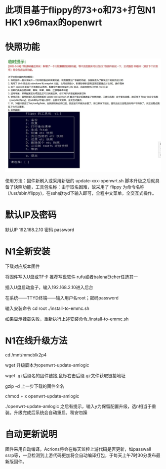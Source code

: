 # 此项目基于flippy的73+o和73+打包N1 HK1 x96max的openwrt

# 快照功能
![Alt text](https://github.com/0118Add/N1dabao/blob/main/img/kuazhao.jpg)

使用方法：固件新刷入或采用新版的 update-xxx-openwrt.sh 脚本升级之后就具备了快照功能，工具包名称：由于取名困难，故采用了 flippy 为命令名称（/usr/sbin/flippy)，在ssh或ttyd下输入即可，全程中文菜单，全交互式操作。

# 默认IP及密码
默认IP 192.168.2.10  密码 password

# N1全新安装
 下载对应版本固件
 
 将固件写入U盘或TF卡 推荐写盘软件 rufu或者balenaEtcher任选其一
 
 插入U盘启动盒子，输入192.168.2.10进入后台
 
 在系统——TTYD终端——输入用户名root；密码password
 
 输入安装命令 cd root ./install-to-emmc.sh
 
 如果显示挂载失败，重新执行上述安装命令./install-to-emmc.sh

# N1在线升级方法
 
 cd /mnt/mmcblk2p4
 
 wget 升级脚本为openwrt-update-amlogic
 
 wget .gz后缀名的固件链接,鼠标右击后缀.gz文件获取链接地址
 
 gzip -d 上一步下载的固件全名
 
 chmod + x openwrt-update-amlogic
 
 ./openwrt-update-amlogic 之后有提示，输入y为保留配置升级，选n相当于重装。升级完成后系统会自动重启，稍安勿躁


# 自动更新说明
 固件采用自动编译，Acrions将会在每天监控上游代码是否更新，如passwall ssrp等，一旦检测到上游代码更加将会自动编译打包，于每天上午7时30分发布最新版固件。
